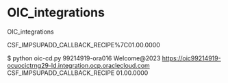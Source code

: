 # OIC_integrations
OIC_integrations


CSF_IMPSUPADD_CALLBACK_RECIPE%7C01.00.0000

$ python oic-cd.py 99214919-ora016 Welcome@2023 https://oic99214919-ocuocictrng29-ld.integration.ocp.oraclecloud.com CSF_IMPSUPADD_CALLBACK_RECIPE 01.00.0000